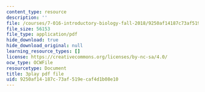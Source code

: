 ```yaml
---
content_type: resource
description: ''
file: /courses/7-016-introductory-biology-fall-2018/9250af14187c73af519ecaf4d1b08e10_83-yKXuRDGc.pdf
file_size: 56153
file_type: application/pdf
hide_download: true
hide_download_original: null
learning_resource_types: []
license: https://creativecommons.org/licenses/by-nc-sa/4.0/
ocw_type: OCWFile
resourcetype: Document
title: 3play pdf file
uid: 9250af14-187c-73af-519e-caf4d1b08e10
---
```

